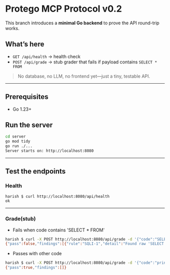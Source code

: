 # Protego MCP Protocol v0.2

This branch introduces a **minimal Go backend** to prove the API round-trip works.

## What’s here
- `GET /api/health` → health check
- `POST /api/grade` → stub grader that fails if payload contains `SELECT * FROM`

> No database, no LLM, no frontend yet—just a tiny, testable API.

---

## Prerequisites
- Go 1.23+

## Run the server
```bash
cd server
go mod tidy
go run ./...
Server starts on: http://localhost:8080
```

---

## Test the endpoints
### Health
```bash
harish $ curl http://localhost:8080/api/health
ok
```

---
### Grade(stub)
- Fails when code contains 'SELECT * FROM'
```bash
harish $ curl -X POST http://localhost:8080/api/grade -d '{"code":"SELECT * FROM"}'
{"pass":false,"findings":[{"rule":"SQLI-1","detail":"Found raw 'SELECT * FROM' — avoid unsafe patterns. Use explicit columns and parameters.","severity":"high","passed":false}]}
```

- Passes with other code 
```bash
harish $ curl -X POST http://localhost:8080/api/grade -d '{"code":"print(\"hello\")"}'
{"pass":true,"findings":[]}
```

